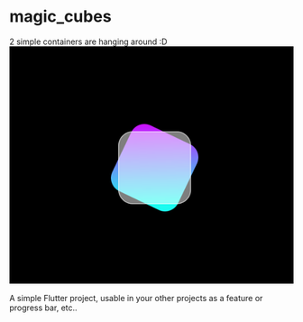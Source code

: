 # magic_cubes
2 simple containers are hanging around :D
![](./magic_cubes.png)

A simple Flutter project, usable in your other projects as a feature or progress bar, etc..
